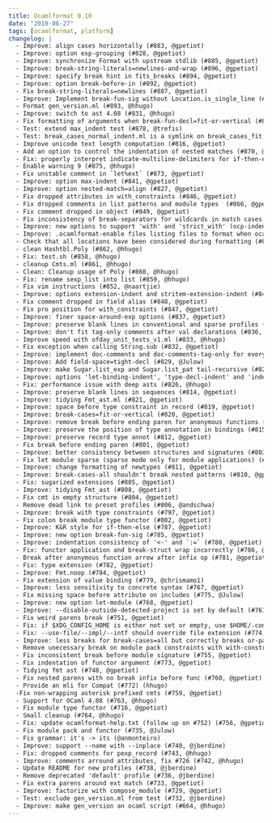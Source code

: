 ```yaml
---
title: Ocamlformat 0.10
date: "2019-06-27"
tags: [ocamlformat, platform]
changelog: |
  - Improve: align cases horizontally (#883, @gpetiot)
  - Improve: option exp-grouping (#828, @gpetiot)
  - Improve: synchronize Format with upstream stdlib (#885, @gpetiot)
  - Improve: break-string-literals=newlines-and-wrap (#896, @gpetiot)
  - Improve: specify break hint in fits_breaks (#894, @gpetiot)
  - Improve: option break-before-in (#892, @gpetiot)
  - Fix break-string-literals=newlines (#887, @gpetiot)
  - Improve: Implement break-fun-sig without Location.is_single_line (#886, @Julow)
  - Format gen_version.ml (#893, @hhugo)
  - Improve: switch to ast 4.08 (#831, @hhugo)
  - Fix formatting of arguments when break-fun-decl=fit-or-vertical (#884, @gpetiot)
  - Test: extend max_indent test (#878, @trefis)
  - Test: break_cases_normal_indent.ml is a symlink on break_cases_fit.ml (#879, @gpetiot)
  - Improve unicode text length computation (#816, @gpetiot)
  - Add an option to control the indentation of nested matches (#870, @trefis)
  - Fix: properly interpret indicate-multiline-delimiters for if-then-elses (#874, @trefis)
  - Enable warning 9 (#875, @hhugo)
  - Fix unstable comment in `let%ext` (#873, @gpetiot)
  - Improve: option max-indent (#841, @gpetiot)
  - Improve: option nested-match=align (#827, @gpetiot)
  - Fix dropped attributes in with_constraints (#846, @gpetiot)
  - Fix dropped comments in list patterns and module types  (#866, @gpetiot)
  - Fix comment dropped in object (#849, @gpetiot)
  - Fix inconsistency of break-separators for wildcards in match cases (#855, @gpetiot)
  - Improve: new options to support 'with' and 'strict_with' (ocp-indent) (#853, @gpetiot)
  - Improve: .ocamlformat-enable files listing files to format when ocamlformat is disabled (#854, @gpetiot)
  - Check that all locations have been considered during formatting (#864, @hhugo)
  - clean Hashtbl.Poly (#862, @hhugo)
  - Fix: test.sh (#858, @hhugo)
  - cleanup Cmts.ml (#861, @hhugo)
  - Clean: Cleanup usage of Poly (#860, @hhugo)
  - Fix: rename sexp_list into list (#859, @hhugo)
  - Fix vim instructions (#852, @naartjie)
  - Improve: options extension-indent and stritem-extension-indent (#840, @gpetiot)
  - Fix comment dropped in field alias (#848, @gpetiot)
  - Fix pro position for with_constraints (#847, @gpetiot)
  - Improve: finer space-around-exp options (#837, @gpetiot)
  - Improve: preserve blank lines in conventional and sparse profiles (#838, @gpetiot)
  - Improve: don't fit tag-only comments after val declarations (#836, @Julow)
  - Improve speed with ofday_unit_tests_v1.ml (#833, @hhugo)
  - Fix exception when calling String.sub (#832, @gpetiot)
  - Improve: implement doc-comments and doc-comments-tag-only for every items (#746, @Julow)
  - Improve: Add field-space=tight-decl (#829, @Julow)
  - Improve: make Sugar.list_exp and Sugar.list_pat tail-recursive (#823, @gpetiot)
  - Improve: options 'let-binding-indent', 'type-decl-indent' and 'indent-after-in' (#822, @gpetiot)
  - Fix: performance issue with deep asts (#826, @hhugo)
  - Improve: preserve blank lines in sequences (#814, @gpetiot)
  - Improve: tidying Fmt_ast.ml (#821, @gpetiot)
  - Improve: space before type constraint in record (#819, @gpetiot)
  - Improve: break-cases=fit-or-vertical (#820, @gpetiot)
  - Improve: remove break before ending paren for anonymous functions (#818, @gpetiot)
  - Improve: preserve the position of type annotation in bindings (#815, @gpetiot)
  - Improve: preserve record type annot (#812, @gpetiot)
  - Fix break before ending paren (#801, @gpetiot)
  - Improve: better consistency between structures and signatures (#803, @gpetiot)
  - Fix let module sparse (sparse mode only for module applications) (#809, @gpetiot)
  - Improve: change formatting of newtypes (#811, @gpetiot)
  - Improve: break-cases-all shouldn't break nested patterns (#810, @gpetiot)
  - Fix: sugarized extensions (#805, @gpetiot)
  - Improve: tidying Fmt_ast (#808, @gpetiot)
  - Fix cmt in empty structure (#804, @gpetiot)
  - Remove dead link to preset profiles (#806, @andschwa)
  - Improve: break with type constraints (#797, @gpetiot)
  - Fix colon break module type functor (#802, @gpetiot)
  - Improve: K&R style for if-then-else (#787, @gpetiot)
  - Improve: new option break-fun-sig (#785, @gpetiot)
  - Improve: indentation consistency of '<-' and `:=` (#780, @gpetiot)
  - Fix: functor application and break-struct wrap incorrectly (#786, @gpetiot)
  - Break after anonymous function arrow after infix op (#781, @gpetiot)
  - Fix: type extension (#782, @gpetiot)
  - Improve: Fmt.noop (#784, @gpetiot)
  - Fix extension of value binding (#779, @chrismamo1)
  - Improve: less sensitivity to concrete syntax (#767, @gpetiot)
  - Fix missing space before attribute on includes (#775, @Julow)
  - Improve: new option let-module (#768, @gpetiot)
  - Improve: --disable-outside-detected-project is set by default (#761, @gpetiot)
  - Fix weird parens break (#751, @gpetiot)
  - Fix: if $XDG_CONFIG_HOME is either not set or empty, use $HOME/.config (#758, @gpetiot)
  - Fix: --use-file/--impl/--intf should override file extension (#774, @gpetiot)
  - Improve: less breaks for break-cases=all but correctly breaks or-patterns (#762, @gpetiot)
  - Remove unecessary break on module pack constraints with with-constraints (#739, @Julow)
  - Fix inconsistent break before module signature (#755, @gpetiot)
  - Fix indentation of functor argument (#773, @gpetiot)
  - Tidying fmt ast (#748, @gpetiot)
  - Fix nested parens with no break infix before func (#760, @gpetiot)
  - Provide an mli for Compat (#772) (hhugo)
  -Fix non-wrapping asterisk prefixed cmts (#759, @gpetiot)
  - Support for OCaml 4.08 (#763, @hhugo)
  - Fix module type functor (#716, @gpetiot)
  - Small cleanup (#764, @hhugo)
  - Fix: update ocamlformat-help.txt (follow up on #752) (#756, @gpetiot)
  - Fix module pack and functor (#735, @Julow)
  - Fix grammar: it's -> its (@anmonteiro)
  - Improve: support --name with --inplace (#740, @jberdine)
  - Fix: dropped comments for pexp_record (#743, @hhugo)
  - Improve: comments arround attributes, fix #726 (#742, @hhugo)
  - Update README for new profiles (#738, @jberdine)
  - Remove deprecated 'default' profile (#736, @jberdine)
  - Fix extra parens around ext match (#733, @gpetiot)
  - Improve: factorize with compose_module (#729, @gpetiot)
  - Test: exclude gen_version.ml from test (#732, @jberdine)
  - Improve: make gen_version an ocaml script (#664, @hhugo)
---
```


